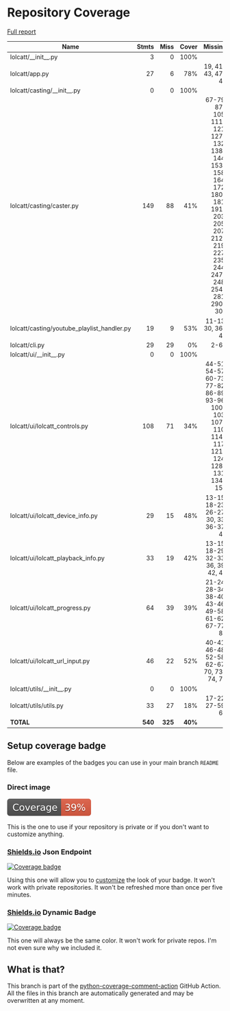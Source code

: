 # Repository Coverage

[Full report](https://htmlpreview.github.io/?https://github.com/LokiLuciferase/lolcatt/blob/python-coverage-comment-action-data/htmlcov/index.html)

| Name                                          |    Stmts |     Miss |   Cover |   Missing |
|---------------------------------------------- | -------: | -------: | ------: | --------: |
| lolcatt/\_\_init\_\_.py                       |        3 |        0 |    100% |           |
| lolcatt/app.py                                |       27 |        6 |     78% |19, 41-43, 47-48 |
| lolcatt/casting/\_\_init\_\_.py               |        0 |        0 |    100% |           |
| lolcatt/casting/caster.py                     |      149 |       88 |     41% |67-79, 87-105, 111-121, 127-132, 138-144, 153-158, 164, 172, 180-181, 191-203, 205, 207, 212-219, 227, 235, 244, 247-248, 254-281, 290-301 |
| lolcatt/casting/youtube\_playlist\_handler.py |       19 |        9 |     53% |11-13, 30, 36-40 |
| lolcatt/cli.py                                |       29 |       29 |      0% |      2-66 |
| lolcatt/ui/\_\_init\_\_.py                    |        0 |        0 |    100% |           |
| lolcatt/ui/lolcatt\_controls.py               |      108 |       71 |     34% |44-51, 54-57, 60-73, 77-82, 86-89, 93-96, 100-103, 107-110, 114-117, 121-124, 128-131, 134-151 |
| lolcatt/ui/lolcatt\_device\_info.py           |       29 |       15 |     48% |13-15, 18-23, 26-27, 30, 33, 36-37, 42 |
| lolcatt/ui/lolcatt\_playback\_info.py         |       33 |       19 |     42% |13-15, 18-29, 32-33, 36, 39, 42, 45 |
| lolcatt/ui/lolcatt\_progress.py               |       64 |       39 |     39% |21-24, 28-34, 38-40, 43-46, 49-58, 61-62, 67-77, 80 |
| lolcatt/ui/lolcatt\_url\_input.py             |       46 |       22 |     52% |40-41, 46-48, 52-58, 62-67, 70, 73-74, 77 |
| lolcatt/utils/\_\_init\_\_.py                 |        0 |        0 |    100% |           |
| lolcatt/utils/utils.py                        |       33 |       27 |     18% |17-22, 27-59, 63 |
|                                     **TOTAL** |  **540** |  **325** | **40%** |           |


## Setup coverage badge

Below are examples of the badges you can use in your main branch `README` file.

### Direct image

[![Coverage badge](https://raw.githubusercontent.com/LokiLuciferase/lolcatt/python-coverage-comment-action-data/badge.svg)](https://htmlpreview.github.io/?https://github.com/LokiLuciferase/lolcatt/blob/python-coverage-comment-action-data/htmlcov/index.html)

This is the one to use if your repository is private or if you don't want to customize anything.

### [Shields.io](https://shields.io) Json Endpoint

[![Coverage badge](https://img.shields.io/endpoint?url=https://raw.githubusercontent.com/LokiLuciferase/lolcatt/python-coverage-comment-action-data/endpoint.json)](https://htmlpreview.github.io/?https://github.com/LokiLuciferase/lolcatt/blob/python-coverage-comment-action-data/htmlcov/index.html)

Using this one will allow you to [customize](https://shields.io/endpoint) the look of your badge.
It won't work with private repositories. It won't be refreshed more than once per five minutes.

### [Shields.io](https://shields.io) Dynamic Badge

[![Coverage badge](https://img.shields.io/badge/dynamic/json?color=brightgreen&label=coverage&query=%24.message&url=https%3A%2F%2Fraw.githubusercontent.com%2FLokiLuciferase%2Flolcatt%2Fpython-coverage-comment-action-data%2Fendpoint.json)](https://htmlpreview.github.io/?https://github.com/LokiLuciferase/lolcatt/blob/python-coverage-comment-action-data/htmlcov/index.html)

This one will always be the same color. It won't work for private repos. I'm not even sure why we included it.

## What is that?

This branch is part of the
[python-coverage-comment-action](https://github.com/marketplace/actions/python-coverage-comment)
GitHub Action. All the files in this branch are automatically generated and may be
overwritten at any moment.